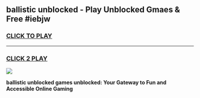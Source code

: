 
## ballistic unblocked - Play Unblocked Gmaes & Free #iebjw
<h3>
<a href="https://news.freeplayer.one?title=ballistic_unblocked&ref=24F">CLICK TO PLAY</a></h3>
<hr>

<h3>
<a href="https://news.freeplayer.one?title=ballistic_unblocked&ref=24F">CLICK 2 PLAY</a>
  
</h3>

<a href="https://news.freeplayer.one?title=ballistic_unblocked&ref=24F/"><img src="https://clearcache.store/games.png"></a>


**ballistic unblocked games unblocked: Your Gateway to Fun and Accessible Online Gaming**
